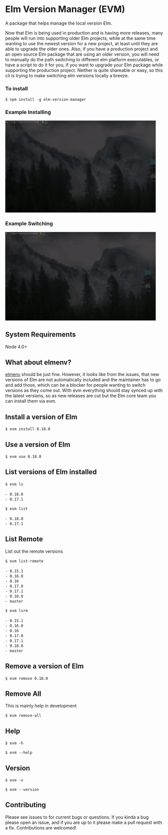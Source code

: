# Elm Version Manager (EVM)

A package that helps manage the local version Elm.

Now that Elm is being used in production and is having more releases, many people will run into supporting older Elm projects, while at the same time wanting to use the newest version for a new project, at least until they are able to upgrade the older ones. Also, if you have a production project and an open source Elm package that are using an older version, you will need to manually do the path switching to different elm platform executables, or have a script to do it for you, if you want to upgrade your Elm package while supporting the production project. Neither is quite shareable or easy, so this cli is trying to make switching elm versions locally a breeze.


### To install

```
$ npm install -g elm-version-manager
```

### Example Installing

![alt text](https://github.com/mattludwigs/elm-version-manager/raw/master/assets/evm-install.gif "evm install example")

### Example Switching

![alt text](https://github.com/mattludwigs/elm-version-manager/raw/master/assets/switch-versions.gif "evm use example")


## System Requirements

Node 4.0+

## What about elmenv?

[elmenv](https://github.com/sonnym/elmenv) should be just fine. However, it looks like from the issues, that new versions of Elm are not automatically included and the maintainer has to go and add those, which can be a blocker for people wanting to switch versions as they come out. With evm everything should stay synced up with the latest versions, so as new releases are cut but the Elm core team you can install them via evm.

## Install a version of Elm

```
$ evm install 0.18.0
```

## Use a version of Elm

```
$ evm use 0.18.0
```

## List versions of Elm installed

```
$ evm ls

- 0.18.0
- 0.17.1
```

```
$ evm list

- 0.18.0
- 0.17.1
```

## List Remote

List out the remote versions

```
$ evm list-remote

- 0.15.1
- 0.16.0
- 0.16
- 0.17.0
- 0.17.1
- 0.18.0
- master
```

```
$ evm lsrm

- 0.15.1
- 0.16.0
- 0.16
- 0.17.0
- 0.17.1
- 0.18.0
- master
```

## Remove a version of Elm

```
$ evm remove 0.18.0
```

## Remove All

This is mainly help in development

```
$ evm remove-all
```

## Help

```
$ evm -h
```

```
$ evm --help
```

## Version

```
$ evm -v
```

```
$ evm --version
```


## Contributing

Please see issues to for current bugs or questions. If you kinda a bug please open an issue, and if you are up to it please make a pull request with a fix. Contributions are welcomed!

